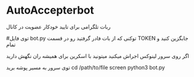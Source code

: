 # AutoAccepterbot
ربات تلگرامی برای تایید خودکار عضویت در کانال


#توی فایل bot.py توکنی که از بات فادر گرفتید رو در قسمت TOKEN جابگزین کنید و تمام

اگر روی سرور لینوکس اجراش میکنید میتونید با اسکرین برای همیشه ران نگهش دارید 

توی سرور به مسیر پوشه برید 
cd /path/to/file
screen 
python3 bot.py
